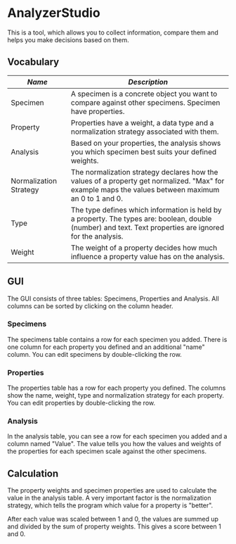# AnalyzerStudio

This is a tool, which allows you to collect information, compare them and helps you make decisions based on them.

## Vocabulary

_Name_ | _Description_
--- | ---
Specimen | A specimen is a concrete object you want to compare against other specimens. Specimen have properties.
Property | Properties have a weight, a data type and a normalization strategy associated with them.
Analysis | Based on your properties, the analysis shows you which specimen best suits your defined weights.
Normalization Strategy | The normalization strategy declares how the values of a property get normalized. "Max" for example maps the values between maximum an 0 to 1 and 0.
Type | The type defines which information is held by a property. The types are: boolean, double (number) and text. Text properties are ignored for the analysis.
Weight | The weight of a property decides how much influence a property value has on the analysis.

## GUI

The GUI consists of three tables: Specimens, Properties and Analysis. All columns can be sorted by clicking on the column header.

### Specimens

The specimens table contains a row for each specimen you added. There is one column for each property you defined and an additional "name" column.
You can edit specimens by double-clicking the row.

### Properties

The properties table has a row for each property you defined. The columns show the name, weight, type and normalization strategy for each property.
You can edit properties by double-clicking the row.

### Analysis

In the analysis table, you can see a row for each specimen you added and a column named "Value".
The value tells you how the values and weights of the properties for each specimen scale against the other specimens.

## Calculation

The property weights and specimen properties are used to calculate the value in the analysis table.
A very important factor is the normalization strategy, which tells the program which value for a property is "better".

After each value was scaled between 1 and 0, the values are summed up and divided by the sum of property weights. This gives a score between 1 and 0.

